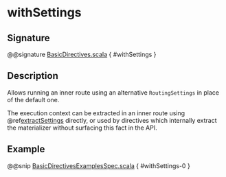 # withSettings

## Signature

@@signature [BasicDirectives.scala]($akka-http$/akka-http/src/main/scala/akka/http/scaladsl/server/directives/BasicDirectives.scala) { #withSettings }

## Description

Allows running an inner route using an alternative `RoutingSettings` in place of the default one.

The execution context can be extracted in an inner route using @ref[extractSettings](extractSettings.md) directly,
or used by directives which internally extract the materializer without surfacing this fact in the API.

## Example

@@snip [BasicDirectivesExamplesSpec.scala]($test$/scala/docs/http/scaladsl/server/directives/BasicDirectivesExamplesSpec.scala) { #withSettings-0 }